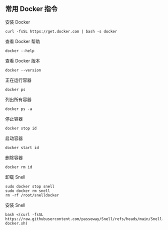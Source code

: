 ## 常用 Docker 指令

安装 Docker
```
curl -fsSL https://get.docker.com | bash -s docker
```
查看 Docker 帮助
```
docker --help
```
查看 Docker 版本
```
docker --version
```

正在运行容器
```
docker ps
```
列出所有容器
```
docker ps -a
```
停止容器
```
docker stop id
```
启动容器
```
docker start id
```
删除容器
```
docker rm id
```
卸载 Snell
```
sudo docker stop snell
sudo docker rm snell
rm -rf /root/snelldocker
```

安装 Snell
```
bash <(curl -fsSL https://raw.githubusercontent.com/passeway/Snell/refs/heads/main/Snell-docker.sh)
```
